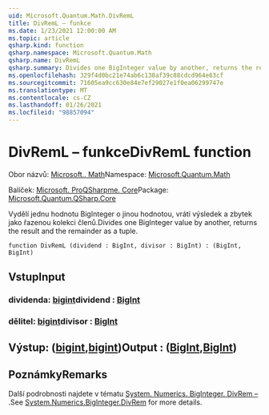 ```yaml
---
uid: Microsoft.Quantum.Math.DivRemL
title: DivRemL – funkce
ms.date: 1/23/2021 12:00:00 AM
ms.topic: article
qsharp.kind: function
qsharp.namespace: Microsoft.Quantum.Math
qsharp.name: DivRemL
qsharp.summary: Divides one BigInteger value by another, returns the result and the remainder as a tuple.
ms.openlocfilehash: 329f4d0bc21e74ab6c138af39c88cdcd964e63cf
ms.sourcegitcommit: 71605ea9cc630e84e7ef29027e1f0ea06299747e
ms.translationtype: MT
ms.contentlocale: cs-CZ
ms.lasthandoff: 01/26/2021
ms.locfileid: "98857094"
---
```

# <a name="divreml-function"></a><span data-ttu-id="6c0f8-102">DivRemL – funkce</span><span class="sxs-lookup"><span data-stu-id="6c0f8-102">DivRemL function</span></span>

<span data-ttu-id="6c0f8-103">Obor názvů: [Microsoft.. Math](xref:Microsoft.Quantum.Math)</span><span class="sxs-lookup"><span data-stu-id="6c0f8-103">Namespace: [Microsoft.Quantum.Math](xref:Microsoft.Quantum.Math)</span></span>

<span data-ttu-id="6c0f8-104">Balíček: [Microsoft. ProQSharpme. Core](https://nuget.org/packages/Microsoft.Quantum.QSharp.Core)</span><span class="sxs-lookup"><span data-stu-id="6c0f8-104">Package: [Microsoft.Quantum.QSharp.Core](https://nuget.org/packages/Microsoft.Quantum.QSharp.Core)</span></span>


<span data-ttu-id="6c0f8-105">Vydělí jednu hodnotu BigInteger o jinou hodnotou, vrátí výsledek a zbytek jako řazenou kolekci členů.</span><span class="sxs-lookup"><span data-stu-id="6c0f8-105">Divides one BigInteger value by another, returns the result and the remainder as a tuple.</span></span>

```qsharp
function DivRemL (dividend : BigInt, divisor : BigInt) : (BigInt, BigInt)
```


## <a name="input"></a><span data-ttu-id="6c0f8-106">Vstup</span><span class="sxs-lookup"><span data-stu-id="6c0f8-106">Input</span></span>

### <a name="dividend--bigint"></a><span data-ttu-id="6c0f8-107">dividenda: [bigint](xref:microsoft.quantum.lang-ref.bigint)</span><span class="sxs-lookup"><span data-stu-id="6c0f8-107">dividend : [BigInt](xref:microsoft.quantum.lang-ref.bigint)</span></span>




### <a name="divisor--bigint"></a><span data-ttu-id="6c0f8-108">dělitel: [bigint](xref:microsoft.quantum.lang-ref.bigint)</span><span class="sxs-lookup"><span data-stu-id="6c0f8-108">divisor : [BigInt](xref:microsoft.quantum.lang-ref.bigint)</span></span>





## <a name="output--bigintbigint"></a><span data-ttu-id="6c0f8-109">Výstup: ([bigint](xref:microsoft.quantum.lang-ref.bigint),[bigint](xref:microsoft.quantum.lang-ref.bigint))</span><span class="sxs-lookup"><span data-stu-id="6c0f8-109">Output : ([BigInt](xref:microsoft.quantum.lang-ref.bigint),[BigInt](xref:microsoft.quantum.lang-ref.bigint))</span></span>



## <a name="remarks"></a><span data-ttu-id="6c0f8-110">Poznámky</span><span class="sxs-lookup"><span data-stu-id="6c0f8-110">Remarks</span></span>

<span data-ttu-id="6c0f8-111">Další podrobnosti najdete v tématu [System. Numerics. BigInteger. DivRem –](https://docs.microsoft.com/dotnet/api/system.numerics.biginteger.divrem) .</span><span class="sxs-lookup"><span data-stu-id="6c0f8-111">See [System.Numerics.BigInteger.DivRem](https://docs.microsoft.com/dotnet/api/system.numerics.biginteger.divrem) for more details.</span></span>